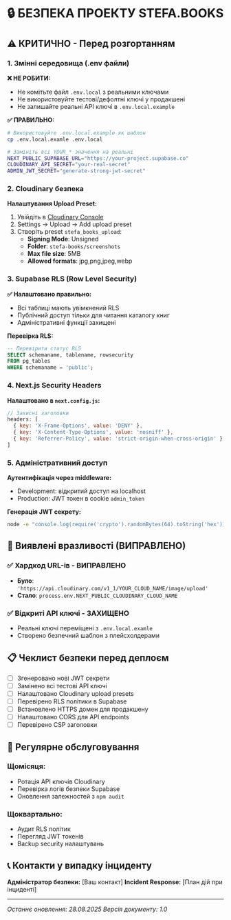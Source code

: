 # 🔒 БЕЗПЕКА ПРОЕКТУ STEFA.BOOKS

## ⚠️ КРИТИЧНО - Перед розгортанням

### 1. Змінні середовища (.env файли)

**❌ НЕ РОБИТИ:**
- Не комітьте файл `.env.local` з реальними ключами
- Не використовуйте тестові/дефолтні ключі у продакшені
- Не залишайте реальні API ключі в `.env.local.example`

**✅ ПРАВИЛЬНО:**
```bash
# Використовуйте .env.local.example як шаблон
cp .env.local.examle .env.local

# Замініть всі YOUR_* значення на реальні
NEXT_PUBLIC_SUPABASE_URL="https://your-project.supabase.co"
CLOUDINARY_API_SECRET="your-real-secret"
ADMIN_JWT_SECRET="generate-strong-jwt-secret"
```

### 2. Cloudinary безпека

**Налаштування Upload Preset:**
1. Увійдіть в [Cloudinary Console](https://cloudinary.com/console)
2. Settings → Upload → Add upload preset
3. Створіть preset `stefa_books_upload`:
   - **Signing Mode**: Unsigned
   - **Folder**: `stefa-books/screenshots`
   - **Max file size**: 5MB
   - **Allowed formats**: jpg,png,jpeg,webp

### 3. Supabase RLS (Row Level Security)

**✅ Налаштовано правильно:**
- Всі таблиці мають увімкнений RLS
- Публічний доступ тільки для читання каталогу книг
- Адміністративні функції захищені

**Перевірка RLS:**
```sql
-- Перевірити статус RLS
SELECT schemaname, tablename, rowsecurity 
FROM pg_tables 
WHERE schemaname = 'public';
```

### 4. Next.js Security Headers

**Налаштовано в `next.config.js`:**
```javascript
// Захисні заголовки
headers: [
  { key: 'X-Frame-Options', value: 'DENY' },
  { key: 'X-Content-Type-Options', value: 'nosniff' },
  { key: 'Referrer-Policy', value: 'strict-origin-when-cross-origin' }
]
```

### 5. Адміністративний доступ

**Аутентифікація через middleware:**
- Development: відкритий доступ на localhost
- Production: JWT токен в cookie `admin_token`

**Генерація JWT секрету:**
```bash
node -e "console.log(require('crypto').randomBytes(64).toString('hex'))"
```

## 🚨 Виявлені вразливості (ВИПРАВЛЕНО)

### ✅ Хардкод URL-ів - ВИПРАВЛЕНО
- **Було**: `'https://api.cloudinary.com/v1_1/YOUR_CLOUD_NAME/image/upload'`
- **Стало**: `process.env.NEXT_PUBLIC_CLOUDINARY_CLOUD_NAME`

### ✅ Відкриті API ключі - ЗАХИЩЕНО
- Реальні ключі переміщені з `.env.local.examle`
- Створено безпечний шаблон з плейсхолдерами

## 📋 Чеклист безпеки перед деплоєм

- [ ] Згенеровано нові JWT секрети
- [ ] Замінено всі тестові API ключі
- [ ] Налаштовано Cloudinary upload presets
- [ ] Перевірено RLS політики в Supabase
- [ ] Встановлено HTTPS домен для продакшену
- [ ] Налаштовано CORS для API endpoints
- [ ] Перевірено CSP заголовки

## 🔐 Регулярне обслуговування

### Щомісяця:
- Ротація API ключів Cloudinary
- Перевірка логів безпеки Supabase
- Оновлення залежностей з `npm audit`

### Щоквартально:
- Аудит RLS політик
- Перегляд JWT токенів
- Backup security налаштувань

## 📞 Контакти у випадку інциденту

**Адміністратор безпеки:** [Ваш контакт]
**Incident Response:** [План дій при інциденті]

---
*Останнє оновлення: 28.08.2025*
*Версія документу: 1.0*